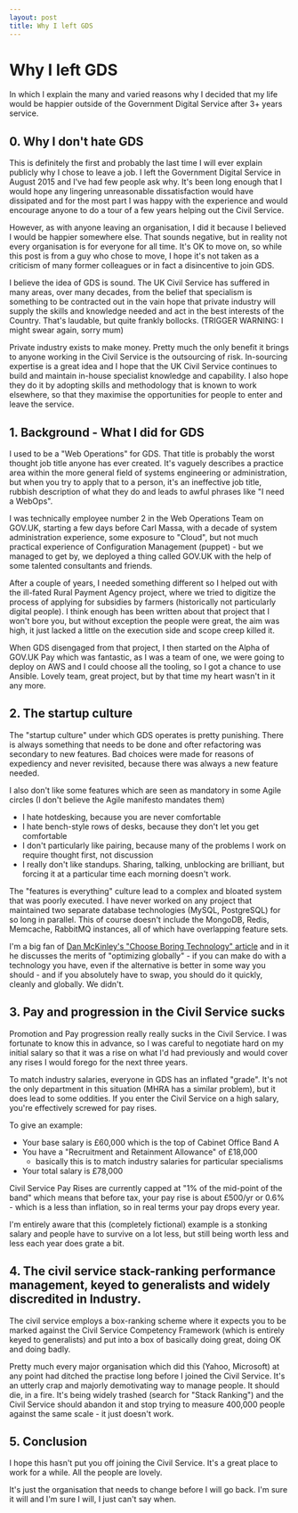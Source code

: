 ```yaml
---
layout: post
title: Why I left GDS
---
```

# Why I left GDS

In which I explain the many and varied reasons why I decided that my life would
be happier outside of the Government Digital Service after 3+ years service.

## 0. Why I don't hate GDS

This is definitely the first and probably the last time I will ever explain
publicly why I chose to leave a job. I left the Government Digital Service in
August 2015 and I've had few people ask why. It's been long enough that I would
hope any lingering unreasonable dissatisfaction would have dissipated and for
the most part I was happy with the experience and would encourage anyone to do a
tour of a few years helping out the Civil Service.

However, as with anyone leaving an organisation, I did it because I believed I
would be happier somewhere else. That sounds negative, but in reality not every
organisation is for everyone for all time. It's OK to move on, so while this
post is from a guy who chose to move, I hope it's not taken as a criticism of
many former colleagues or in fact a disincentive to join GDS.

I believe the idea of GDS is sound. The UK Civil Service has suffered in many
areas, over many decades, from the belief that specialism is something to be
contracted out in the vain hope that private industry will supply the skills and
knowledge needed and act in the best interests of the Country. That's laudable,
but quite frankly bollocks. (TRIGGER WARNING: I might swear again, sorry mum)

Private industry exists to make money. Pretty much the only benefit it brings to
anyone working in the Civil Service is the outsourcing of risk. In-sourcing
expertise is a great idea and I hope that the UK Civil Service continues to
build and maintain in-house specialist knowledge and capability. I also hope
they do it by adopting skills and methodology that is known to work elsewhere,
so that they maximise the opportunities for people to enter and leave the
service.

## 1. Background - What I did for GDS

I used to be a "Web Operations" for GDS. That title is probably the worst
thought job title anyone has ever created. It's vaguely describes a practice
area within the more general field of systems engineering or administration, but
when you try to apply that to a person, it's an ineffective job title, rubbish
description of what they do and leads to awful phrases like "I need a WebOps".

I was technically employee number 2 in the Web Operations Team on GOV.UK,
starting a few days before Carl Massa, with a decade of system administration 
experience, some exposure to "Cloud", but not much practical experience of 
Configuration Management (puppet) - but we managed to get by, we deployed a 
thing called GOV.UK with the help of some talented consultants and friends.

After a couple of years, I needed something different so I helped out with the 
ill-fated Rural Payment Agency project, where we tried to digitize the process
of applying for subsidies by farmers (historically not particularly digital
people). I think enough has been written about that project that I won't bore
you, but without exception the people were great, the aim was high, it just
lacked a little on the execution side and scope creep killed it.

When GDS disengaged from that project, I then started on the Alpha of GOV.UK Pay
which was fantastic, as I was a team of one, we were going to deploy on AWS and 
I could choose all the tooling, so I got a chance to use Ansible. Lovely team,
great project, but by that time my heart wasn't in it any more.

## 2. The startup culture

The "startup culture" under which GDS operates is pretty punishing. There is
always something that needs to be done and ofter refactoring was secondary to 
new features. Bad choices were made for reasons of expediency and never
revisited, because there was always a new feature needed.

I also don't like some features which are seen as mandatory in some Agile
circles (I don't believe the Agile manifesto mandates them)

 - I hate hotdesking, because you are never comfortable
 - I hate bench-style rows of desks, because they don't let you get comfortable
 - I don't particularly like pairing, because many of the problems I work on
   require thought first, not discussion
 - I really don't like standups. Sharing, talking, unblocking are brilliant, but
   forcing it at a particular time each morning doesn't work.

The "features is everything" culture lead to a complex and bloated system that
was poorly executed. I have never worked on any project that maintained two
separate database technologies (MySQL, PostgreSQL) for so long in parallel. This
of course doesn't include the MongoDB, Redis, Memcache, RabbitMQ instances, all
of which have overlapping feature sets.

I'm a big fan of [Dan McKinley's "Choose Boring Technology" article](http://mcfunley.com/choose-boring-technology)
and in it he discusses the merits of "optimizing globally" - if you can make do
with a technology you have, even if the alternative is better in some way you 
should - and if you absolutely have to swap, you should do it quickly, cleanly 
and globally. We didn't.

## 3. Pay and progression in the Civil Service sucks

Promotion and Pay progression really really sucks in the Civil Service. I was
fortunate to know this in advance, so I was careful to negotiate hard on my
initial salary so that it was a rise on what I'd had previously and would cover
any rises I would forego for the next three years.

To match industry salaries, everyone in GDS has an inflated "grade". It's not the
only department in this situation (MHRA has a similar problem), but it does lead
to some oddities. If you enter the Civil Service on a high salary, you're 
effectively screwed for pay rises.

To give an example:

 - Your base salary is £60,000 which is the top of Cabinet Office Band A
 - You have a "Recruitment and Retainment Allowance" of £18,000
   - basically this is to match industry salaries for particular specialisms
 - Your total salary is £78,000

Civil Service Pay Rises are currently capped at "1% of the mid-point of the band"
which means that before tax, your pay rise is about £500/yr or 0.6% - which is 
a less than inflation, so in real terms your pay drops every year.

I'm entirely aware that this (completely fictional) example is a stonking salary
and people have to survive on a lot less, but still being worth less and less
each year does grate a bit.

## 4. The civil service stack-ranking performance management, keyed to generalists and widely discredited in Industry.

The civil service employs a box-ranking scheme where it expects you to be marked
against the Civil Service Competency Framework (which is entirely keyed to
generalists) and put into a box of basically doing great, doing OK and doing badly.

Pretty much every major organisation which did this (Yahoo, Microsoft) at any 
point had ditched the practise long before I joined the Civil Service. It's an
utterly crap and majorly demotivating way to manage people. It should die, in a
fire. It's being widely trashed (search for "Stack Ranking") and the Civil
Service should abandon it and stop trying to measure 400,000 people against the
same scale - it just doesn't work.

## 5. Conclusion

I hope this hasn't put you off joining the Civil Service. It's a great place to
work for a while. All the people are lovely. 

It's just the organisation that needs to change before I will go back. I'm sure 
it will and I'm sure I will, I just can't say when.
